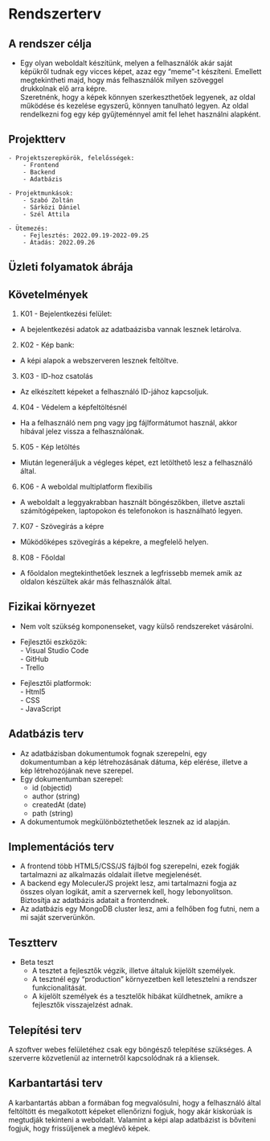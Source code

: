 # Rendszerterv
## A rendszer célja
- Egy olyan weboldalt készítünk, melyen a felhasználók akár saját képükről tudnak egy vicces képet, azaz egy “meme”-t készíteni. Emellett megtekintheti majd, hogy más felhasználók milyen szöveggel drukkolnak elő arra képre.  
Szeretnénk, hogy a képek könnyen szerkeszthetőek legyenek, az oldal működése és kezelése egyszerű, könnyen tanulható legyen. Az oldal rendelkezni fog egy kép gyűjteménnyel amit fel lehet használni alapként.
## Projektterv
    - Projektszerepkörök, felelősségek: 
        - Frontend
        - Backend
        - Adatbázis

    - Projektmunkások:
        - Szabó Zoltán
        - Sárközi Dániel
        - Szél Attila

    - Ütemezés:
        - Fejlesztés: 2022.09.19-2022-09.25
        - Átadás: 2022.09.26

## Üzleti folyamatok ábrája
## Követelmények
1. K01 - Bejelentkezési felület:
- A bejelentkezési adatok az adatbaázisba vannak lesznek letárolva.
2. K02 - Kép bank:
- A képi alapok a webszerveren lesznek feltöltve. 
3. K03 - ID-hoz csatolás
- Az elkészített képeket a felhasználó ID-jához kapcsoljuk.
4. K04 - Védelem a képfeltöltésnél
- Ha a felhasználó nem png vagy jpg fájlformátumot használ, akkor hibával jelez vissza a felhasználónak.
5. K05 - Kép letöltés
- Miután legeneráljuk a végleges képet, ezt letölthető lesz a felhasználó által.
6. K06 - A weboldal multiplatform flexibilis
- A weboldalt a leggyakrabban használt böngészőkben, illetve asztali számítógépeken, laptopokon és telefonokon is használható legyen.
7. K07 - Szövegírás a képre
- Működőképes szövegírás a képekre, a megfelelő helyen.
8. K08 - Főoldal
- A főoldalon megtekinthetőek lesznek a legfrissebb memek amik az oldalon készültek akár más felhasználók által.

## Fizikai környezet
- Nem volt szükség komponenseket, vagy külső rendszereket vásárolni.

- Fejlesztői eszközök:  
        - Visual Studio Code  
        - GitHub  
        - Trello  
  
- Fejlesztői platformok:  
        - Html5  
        - CSS  
        - JavaScript  

## Adatbázis terv
- Az adatbázisban dokumentumok fognak szerepelni, egy dokumentumban a kép létrehozásának dátuma, kép elérése, illetve a kép létrehozójának neve szerepel.
- Egy dokumentumban szerepel:
    - id (objectid)
    - author (string)
    - createdAt (date)
    - path (string)
- A dokumentumok megkülönböztethetőek lesznek az id alapján.

## Implementációs terv
  - A frontend több HTML5/CSS/JS fájlból fog szerepelni, ezek fogják tartalmazni az alkalmazás oldalait illetve megjelenését.
  - A backend egy MoleculerJS projekt lesz, ami tartalmazni fogja az összes olyan logikát, amit a szervernek kell, hogy lebonyolítson. Biztosítja az adatbázis adatait a frontendnek.
- Az adatbázis egy MongoDB cluster lesz, ami a felhőben fog futni, nem a mi saját szerverünkön.

## Tesztterv
- Beta teszt
    - A tesztet a fejlesztők végzik, illetve általuk kijelölt személyek.
    - A tesztnél egy “production” környezetben kell letesztelni a rendszer funkcionalitását.
    - A kijelölt személyek és a tesztelők hibákat küldhetnek, amikre a fejlesztők visszajelzést adnak.
## Telepítési terv
A szoftver webes felületéhez csak egy böngésző telepítése szükséges. A szerverre közvetlenül az internetről kapcsolódnak rá a kliensek.
## Karbantartási terv
A karbantartás abban a formában fog megvalósulni, hogy a felhasználó által feltöltött és megalkotott képeket ellenőrizni fogjuk, hogy akár kiskorúak is megtudják tekinteni a weboldalt. Valamint a képi alap adatbázist is bővíteni fogjuk, hogy frissüljenek a meglévő képek.
